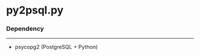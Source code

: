 # py2psql.py

<script type="text/javascript" src="../js/general.js"></script>

### Dependency
---

* psycopg2 (PostgreSQL + Python)



